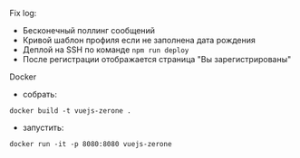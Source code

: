 
Fix log:
 - Бесконечный поллинг сообщений
 - Кривой шаблон профиля если не заполнена дата рождения
 - Деплой на SSH по команде `npm run deploy`
 - После регистрации отображается страница "Вы зарегистрированы"

Docker
 - собрать:
```
docker build -t vuejs-zerone .
```
 - запустить:
```
docker run -it -p 8080:8080 vuejs-zerone
```
